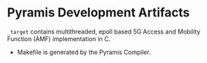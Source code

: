 # Pyramis Development Artifacts
`_target` contains multithreaded, epoll based 5G Access and Mobility Function (AMF) implementation in C.
- Makefile is generated by the Pyramis Compiler.